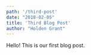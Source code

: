 ```yaml
---
path: '/third-post'
date: "2018-02-05"
title: 'Third Blog Post'
author: "Holden Grant"
---
```


Hello! This is our first blog post.